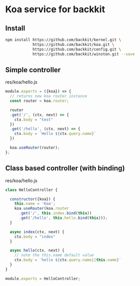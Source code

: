 # Koa service for backkit

## Install

```bash
npm install https://github.com/backkit/kernel.git \
            https://github.com/backkit/koa.git \
            https://github.com/backkit/config.git \
            https://github.com/backkit/winston.git --save

```

## Simple controller

res/koa/hello.js

```js
module.exports = ({koa}) => {
  // returns new koa router instance
  const router = koa.router;

  router
  .get('/', (ctx, next) => {
    ctx.body = "test"
  })
  .get('/hello', (ctx, next) => {
    ctx.body = `Hello ${ctx.query.name}`
  })

  koa.useRouter(router);
};

```

## Class based controller (with binding)

res/koa/hello.js

```js
class HelloController {

  constructor({koa}) {
    this.name = 'Koa';
    koa.useRouter(koa.router
      .get('/', this.index.bind(this))
      .get('/hello', this.hello.bind(this)));
  }

  async index(ctx, next) {
    ctx.body = "index"
  }

  async hello(ctx, next) {
    // note the this.name default value
    ctx.body = `hello ${ctx.query.name||this.name}`
  }
}

module.exports = HelloController;

```
